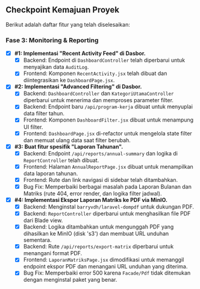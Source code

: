 ## Checkpoint Kemajuan Proyek

Berikut adalah daftar fitur yang telah diselesaikan:

### Fase 3: Monitoring & Reporting

- [x] **#1: Implementasi "Recent Activity Feed" di Dasbor.**
  - [x] Backend: Endpoint di `DashboardController` telah diperbarui untuk menyajikan data `AuditLog`.
  - [x] Frontend: Komponen `RecentActivity.jsx` telah dibuat dan diintegrasikan ke `DashboardPage.jsx`.

- [x] **#2: Implementasi "Advanced Filtering" di Dasbor.**
  - [x] Backend: `DashboardController` dan `KategoriUtamaController` diperbarui untuk menerima dan memproses parameter filter.
  - [x] Backend: Endpoint baru `/api/program-kerja` dibuat untuk menyuplai data filter tahun.
  - [x] Frontend: Komponen `DashboardFilter.jsx` dibuat untuk menampung UI filter.
  - [x] Frontend: `DashboardPage.jsx` di-refactor untuk mengelola state filter dan memuat ulang data saat filter berubah.

- [x] **#3: Buat fitur spesifik "Laporan Tahunan".**
  - [x] Backend: Endpoint `/api/reports/annual-summary` dan logika di `ReportController` telah dibuat.
  - [x] Frontend: Halaman `AnnualReportPage.jsx` dibuat untuk menampilkan data laporan tahunan.
  - [x] Frontend: Rute dan link navigasi di sidebar telah ditambahkan.
  - [x] Bug Fix: Memperbaiki berbagai masalah pada Laporan Bulanan dan Matriks (rute 404, error render, dan logika filter jadwal).

- [x] **#4: Implementasi Ekspor Laporan Matriks ke PDF via MinIO.**
  - [x] Backend: Menginstal `barryvdh/laravel-dompdf` untuk dukungan PDF.
  - [x] Backend: `ReportController` diperbarui untuk menghasilkan file PDF dari Blade view.
  - [x] Backend: Logika ditambahkan untuk mengunggah PDF yang dihasilkan ke MinIO (disk 's3') dan membuat URL unduhan sementara.
  - [x] Backend: Rute `/api/reports/export-matrix` diperbarui untuk menangani format PDF.
  - [x] Frontend: `LaporanMatriksPage.jsx` dimodifikasi untuk memanggil endpoint ekspor PDF dan menangani URL unduhan yang diterima.
  - [x] Bug Fix: Memperbaiki error 500 karena `Facade/Pdf` tidak ditemukan dengan menginstal paket yang benar.
